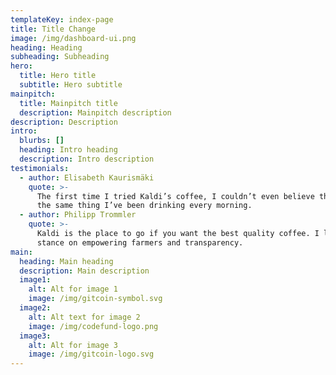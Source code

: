 ```yaml
---
templateKey: index-page
title: Title Change
image: /img/dashboard-ui.png
heading: Heading
subheading: Subheading
hero:
  title: Hero title
  subtitle: Hero subtitle
mainpitch:
  title: Mainpitch title
  description: Mainpitch description
description: Description
intro:
  blurbs: []
  heading: Intro heading
  description: Intro description
testimonials:
  - author: Elisabeth Kaurismäki
    quote: >-
      The first time I tried Kaldi’s coffee, I couldn’t even believe that was
      the same thing I’ve been drinking every morning.
  - author: Philipp Trommler
    quote: >-
      Kaldi is the place to go if you want the best quality coffee. I love their
      stance on empowering farmers and transparency.
main:
  heading: Main heading
  description: Main description
  image1:
    alt: Alt for image 1
    image: /img/gitcoin-symbol.svg
  image2:
    alt: Alt text for image 2
    image: /img/codefund-logo.png
  image3:
    alt: Alt for image 3
    image: /img/gitcoin-logo.svg
---
```


